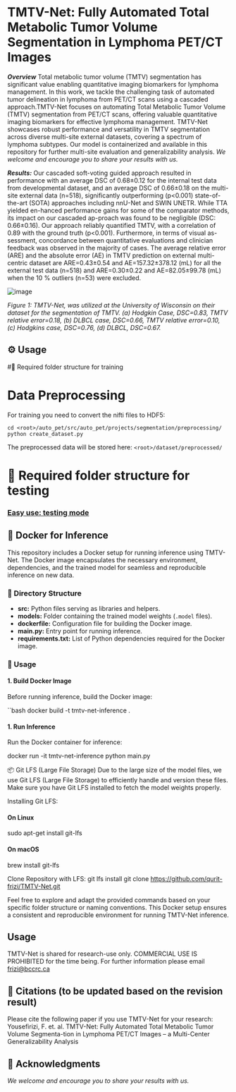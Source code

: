 # TMTV-Net: Fully Automated Total Metabolic Tumor Volume Segmentation in Lymphoma PET/CT Images

***Overview***
Total metabolic tumor volume (TMTV) segmentation has significant value enabling quantitative imaging biomarkers for lymphoma management. In this work, we tackle the challenging task of automated tumor delineation in lymphoma from PET/CT scans using a cascaded approach.TMTV-Net focuses on automating Total Metabolic Tumor Volume (TMTV) segmentation from PET/CT scans, offering valuable quantitative imaging biomarkers for effective lymphoma management. 
TMTV-Net showcases robust performance and versatility in TMTV segmentation across diverse multi-site external datasets, covering a spectrum of lymphoma subtypes. Our model is containerized and available in this repository for further multi-site evaluation and generalizability analysis. 
*We welcome and encourage you to share your results with us.*


***Results:***
Our cascaded soft-voting guided approach resulted in performance with an average DSC of 0.68±0.12 for the internal test data from developmental dataset, and an average DSC of 0.66±0.18 on the multi-site external data (n=518), significantly outperforming (p<0.001) state-of-the-art (SOTA) approaches including nnU-Net and SWIN UNETR. While TTA yielded en-hanced performance gains for some of the comparator methods, its impact on our cascaded ap-proach was found to be negligible (DSC: 0.66±0.16). Our approach reliably quantified TMTV, with a correlation of 0.89 with the ground truth (p<0.001). Furthermore, in terms of visual as-sessment, concordance between quantitative evaluations and clinician feedback was observed in the majority of cases. The average relative error (ARE) and the absolute error (AE) in TMTV prediction on external multi-centric dataset are ARE=0.43±0.54 and AE=157.32±378.12 (mL) for all the external test data (n=518) and ARE=0.30±0.22 and AE=82.05±99.78 (mL) when the 10 % outliers (n=53) were excluded. 

  ![image](https://github.com/qurit-frizi/TMTV-Net/assets/84542058/3b7a51f8-8b6c-4dc7-a3f4-711efc30995d)

*Figure 1: TMTV-Net, was utilized at the University of Wisconsin on their dataset for the segmentation of TMTV. (a) Hodgkin Case, DSC=0.83, TMTV relative error=0.18, (b) DLBCL case, DSC=0.66, TMTV relative error=0.10, (c) Hodgkins case, DSC=0.76, (d) DLBCL, DSC=0.67.*

## ⚙️  Usage <a name="installation"> </a>


#📁 Required folder structure for training
# Data Preprocessing

For training you need to convert the nifti files to HDF5:

    cd <root>/auto_pet/src/auto_pet/projects/segmentation/preprocessing/
    python create_dataset.py

The preprocessed data will be stored here: `<root>/dataset/preprocessed/`

# 📁 Required folder structure for testing



### [Easy use: testing mode](#virtual) <a name="easy-use-testing-mode"> </a> 
## 🐳 Docker for Inference

This repository includes a Docker setup for running inference using TMTV-Net. The Docker image encapsulates the necessary environment, dependencies, and the trained model for seamless and reproducible inference on new data.

### 📂 Directory Structure

- **src:** Python files serving as libraries and helpers.
- **models:** Folder containing the trained model weights (`.model` files).
- **dockerfile:** Configuration file for building the Docker image.
- **main.py:** Entry point for running inference.
- **requirements.txt:** List of Python dependencies required for the Docker image.

### 🚀 Usage

#### 1. Build Docker Image


Before running inference, build the Docker image:

``bash
docker build -t tmtv-net-inference .

#### 1. Run Inference

Run the Docker container for inference:

docker run -it tmtv-net-inference python main.py


📦 Git LFS (Large File Storage)
Due to the large size of the model files, we use Git LFS (Large File Storage) to efficiently handle and version these files. Make sure you have Git LFS installed to fetch the model weights properly.

Installing Git LFS:
#### On Linux
sudo apt-get install git-lfs
#### On macOS
brew install git-lfs

Clone Repository with LFS:
git lfs install
git clone https://github.com/qurit-frizi/TMTV-Net.git


Feel free to explore and adapt the provided commands based on your specific folder structure or naming conventions. This Docker setup ensures a consistent and reproducible environment for running TMTV-Net inference.

## Usage
TMTV-Net is shared for research-use only. COMMERCIAL USE IS PROHIBITED for the time being. For further information please email frizi@bccrc.ca 

## 📖 Citations (to be updated based on the revision result)
Please cite the following paper if you use TMTV-Net for your research:
Yousefirizi, F. et. al. TMTV-Net: Fully Automated Total Metabolic Tumor Volume Segmenta-tion in Lymphoma PET/CT Images – a Multi-Center Generalizability Analysis 

## 🙏 Acknowledgments
*We welcome and encourage you to share your results with us.*
